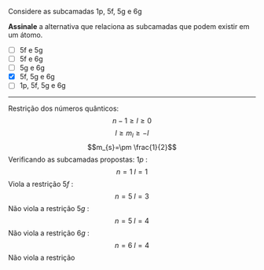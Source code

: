 Considere as subcamadas $\mathrm{1p}$, $\mathrm{5f}$, $\mathrm{5g}$ e $\mathrm{6g}$

**Assinale** a alternativa que relaciona as subcamadas que podem existir em um átomo.

- [ ] $\mathrm{5f}$ e $\mathrm{5g}$
- [ ] $\mathrm{5f}$ e $\mathrm{6g}$
- [ ] $\mathrm{5g}$ e $\mathrm{6g}$
- [x] $\mathrm{5f}$, $\mathrm{5g}$ e $\mathrm{6g}$
- [ ] $\mathrm{1p}$, $\mathrm{5f}$, $\mathrm{5g}$ e $\mathrm{6g}$

---

Restrição dos números quânticos:
$$n-1\ge l\ge0$$
$$l\ge m_l\ge -l$$
$$m_{s}=\pm \frac{1}{2}$$
Verificando as subcamadas propostas:
$1p$ :
$$n=1\;l=1$$
Viola a restrição
$5f$ :
$$n=5\;l=3$$
Não viola a restrição
$5g$ :
$$n=5\;l=4$$
Não viola a restrição
$6g$ :
$$n=6\;l=4$$
Não viola a restrição
